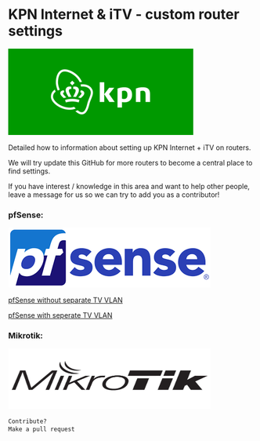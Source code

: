 # KPN Internet & iTV - custom router settings
![KPN](images/home/logo-kpn.png)

Detailed how to information about setting up KPN Internet + iTV on routers.

We will try update this GitHub for more routers to become a central place to find settings.

If you have interest / knowledge in this area and want to help other people, leave a message for us so we can try to add you as a contributor!


### pfSense:
![pfSense](images/home/logo-pfsense.png)

[pfSense without separate TV VLAN](/pfSense-without-vlan.md)


[pfSense with seperate TV VLAN](/pfSense-with-vlan.md)


### Mikrotik:
<img src="images/home/logo-mikrotik.jpg" width="414" height="122" />













```
Contribute?
Make a pull request
```


